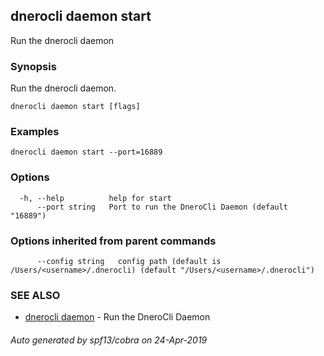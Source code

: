 ## dnerocli daemon start

Run the dnerocli daemon

### Synopsis

Run the dnerocli daemon.

```
dnerocli daemon start [flags]
```

### Examples

```
dnerocli daemon start --port=16889
```

### Options

```
  -h, --help          help for start
      --port string   Port to run the DneroCli Daemon (default "16889")
```

### Options inherited from parent commands

```
      --config string   config path (default is /Users/<username>/.dnerocli) (default "/Users/<username>/.dnerocli")
```

### SEE ALSO

* [dnerocli daemon](dnerocli_daemon.md)	 - Run the DneroCli Daemon

###### Auto generated by spf13/cobra on 24-Apr-2019
